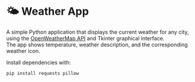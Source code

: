 # 🌤 Weather App

A simple Python application that displays the current weather for any city, using the [OpenWeatherMap API](https://openweathermap.org/api) and Tkinter graphical interface.  
The app shows temperature, weather description, and the corresponding weather icon.

Install dependencies with:

```bash
pip install requests pillow